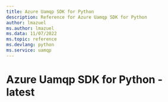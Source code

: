 ```yaml
---
title: Azure Uamqp SDK for Python
description: Reference for Azure Uamqp SDK for Python
author: lmazuel
ms.author: lmazuel
ms.data: 11/07/2022
ms.topic: reference
ms.devlang: python
ms.service: uamqp
---
```

# Azure Uamqp SDK for Python - latest

